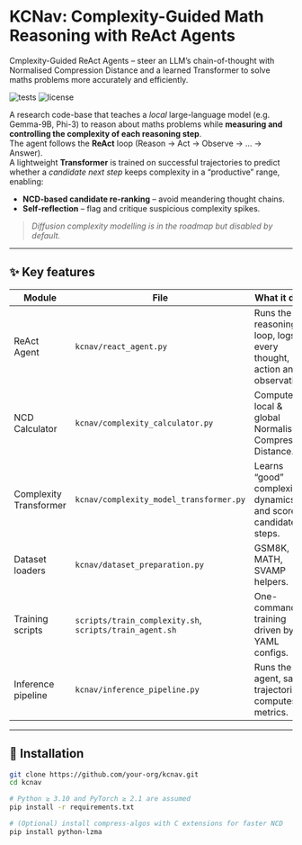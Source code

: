 # KCNav: Complexity-Guided Math Reasoning with ReAct Agents
Cmplexity-Guided ReAct Agents – steer an LLM’s chain-of-thought with Normalised Compression Distance and a learned Transformer to solve maths problems more accurately and efficiently.


![tests](https://img.shields.io/badge/build-passing-brightgreen)
![license](https://img.shields.io/github/license/your-org/kcnav)

A research code-base that teaches a *local* large-language model (e.g. Gemma-9B, Phi-3) to reason about maths problems while **measuring and controlling the complexity of each reasoning step**.  
The agent follows the **ReAct** loop (Reason → Act → Observe → … → Answer).  
A lightweight **Transformer** is trained on successful trajectories to predict whether a *candidate next step* keeps complexity in a “productive” range, enabling:

* **NCD-based candidate re-ranking** – avoid meandering thought chains.  
* **Self-reflection** – flag and critique suspicious complexity spikes.  

> *Diffusion complexity modelling is in the roadmap but disabled by default.*

---

## ✨ Key features
| Module | File | What it does |
|--------|------|--------------|
| ReAct Agent | `kcnav/react_agent.py` | Runs the reasoning loop, logs every thought, action and observation. |
| NCD Calculator | `kcnav/complexity_calculator.py` | Computes local & global Normalised Compression Distance. |
| Complexity Transformer | `kcnav/complexity_model_transformer.py` | Learns “good” complexity dynamics and scores candidate steps. |
| Dataset loaders | `kcnav/dataset_preparation.py` | GSM8K, MATH, SVAMP helpers. |
| Training scripts | `scripts/train_complexity.sh`, `scripts/train_agent.sh` | One-command training driven by YAML configs. |
| Inference pipeline | `kcnav/inference_pipeline.py` | Runs the agent, saves trajectories, computes metrics. |

---

## 🔧 Installation

```bash
git clone https://github.com/your-org/kcnav.git
cd kcnav

# Python ≥ 3.10 and PyTorch ≥ 2.1 are assumed
pip install -r requirements.txt

# (Optional) install compress-algos with C extensions for faster NCD
pip install python-lzma
